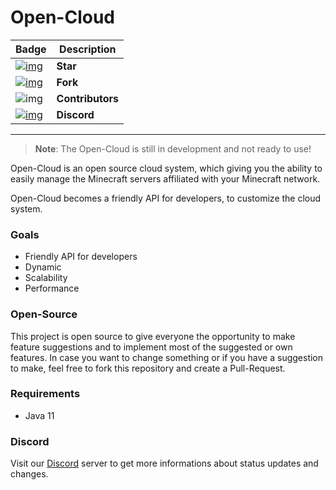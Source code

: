 # Open-Cloud

| Badge                                                        | Description      |
| ------------------------------------------------------------ | ---------------- |
| [![img](http://githubbadges.com/star.svg?user=Open-Cloud-Services&repo=Open-Cloud)](https://github.com/Open-Cloud-Services/Open-Cloud) | **Star**         |
| [![img](http://githubbadges.com/fork.svg?user=Open-Cloud-Services&repo=Open-Cloud)](https://github.com/Open-Cloud-Services/Open-Cloud/fork) | **Fork**         |
| ![img](https://img.shields.io/github/contributors/Open-Cloud-Services/Open-Cloud.svg) | **Contributors** |
| [![img](https://discordapp.com/api/guilds/443134690329886720/embed.png)](https://discordapp.com/invite/XynmGDC) | **Discord**      |

---

> **Note**: The Open-Cloud is still in development and not ready to use!

Open-Cloud is an open source cloud system, which giving you the ability to easily manage the Minecraft servers affiliated with your Minecraft network.

Open-Cloud becomes a friendly API for developers, to customize the cloud system.

### Goals

+ Friendly API for developers
+ Dynamic
+ Scalability
+ Performance

### Open-Source

This project is open source to give everyone the opportunity to make feature suggestions and to implement most of the suggested or own features. In case you want to change something or if you have a suggestion to make, feel free to fork this repository and create a Pull-Request.

### Requirements

+ Java 11

### Discord 

Visit our [Discord](https://discordapp.com/invite/XynmGDC) server to get more informations about status updates and changes.